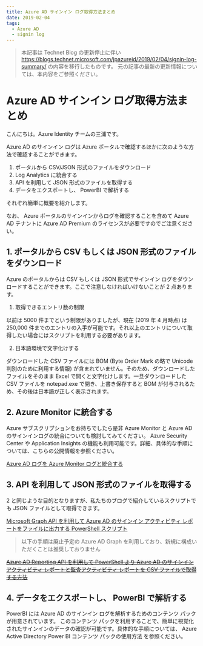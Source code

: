 ```yaml
---
title: Azure AD サインイン ログ取得方法まとめ
date: 2019-02-04
tags:
  - Azure AD
  - signin log
---
```


> 本記事は Technet Blog の更新停止に伴い https://blogs.technet.microsoft.com/jpazureid/2019/02/04/signin-log-summary/ の内容を移行したものです。
> 元の記事の最新の更新情報については、本内容をご参照ください。

# Azure AD サインイン ログ取得方法まとめ

こんにちは。Azure Identity チームの三浦です。

Azure AD のサインイン ログは Azure ポータルで確認するほかに次のような方法で確認することができます。

1. ポータルから CSV/JSON 形式のファイルをダウンロード
2. Log Analytics に統合する
3. API を利用して JSON 形式のファイルを取得する
4. データをエクスポートし、 PowerBI で解析する

それぞれ簡単に概要を紹介します。

なお、 Azure ポータルのサインインからログを確認することを含めて Azure AD テナントに Azure AD Premium のライセンスが必要ですのでご注意ください。

## 1. ポータルから CSV もしくは JSON 形式のファイルをダウンロード

Azure のポータルからは CSV もしくは JSON 形式でサインイン ログをダウンロードすることができます。ここで注意しなければいけないことが 2 点あります。

1) 取得できるエントリ数の制限

以前は 5000 件までという制限がありましたが、現在 (2019 年 4 月時点) は 250,000 件までのエントリの入手が可能です。それ以上のエントリについて取得したい場合にはスクリプトを利用する必要があります。

2) 日本語環境で文字化けする

ダウンロードした CSV ファイルには BOM (Byte Order Mark の略で Unicode 判別のために利用する情報) が含まれていません。そのため、ダウンロードしたファイルをそのまま Excel で開くと文字化けします。一旦ダウンロードした CSV ファイルを notepad.exe で開き、上書き保存すると BOM が付与されるため、その後は日本語が正しく表示されます。

## 2. Azure Monitor に統合する

Azure サブスクリプションをお持ちでしたら是非 Azure Monitor と Azure AD のサインインログの統合についても検討してみてください。
Azure Security Center や Application Insights の機能も利用可能です。詳細、具体的な手順については、こちらの公開情報を参照ください。

[Azure AD ログを Azure Monitor ログと統合する](https://docs.microsoft.com/ja-jp/azure/active-directory/reports-monitoring/howto-integrate-activity-logs-with-log-analytics)

## 3. API を利用して JSON 形式のファイルを取得する

2 と同じような目的となりますが、私たちのブログで紹介しているスクリプトでも JSON ファイルとして取得できます。

[Microsoft Graph API を利用して Azure AD のサインイン アクティビティ レポートをファイルに出力する PowerShell スクリプト](../azure-active-directory/microsoft-graph-api-signin-activity-reports.md)

> 以下の手順は廃止予定の Azure AD Graph を利用しており、新規に構成いただくことは推奨しておりません

~~[Azure AD Reporting API を利用して PowerShell より Azure AD のサインイン アクティビティ レポートと監査アクティビティ レポートを CSV ファイルで取得する方法](../azure-active-directory/azure-ad-reporting-api.md)~~ 

## 4. データをエクスポートし、 PowerBI で解析する

PowerBI には Azure AD のサインイン ログを解析するためのコンテンツ パックが用意されています。
このコンテンツ パックを利用することで、簡単に視覚化されたサインインのデータの確認が可能です。具体的な手順については、 Azure Active Directory Power BI コンテンツ パックの使用方法 を参照ください。
